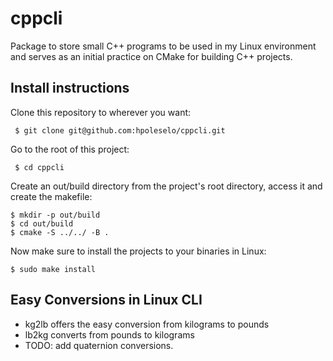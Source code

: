 # cppcli

Package to store small C++ programs to be used in my Linux environment and serves as an initial practice on CMake for building C++ projects.

## Install instructions

Clone this repository to wherever you want:

` $ git clone git@github.com:hpoleselo/cppcli.git`

Go to the root of this project:

` $ cd cppcli` 

Create an out/build directory from the project's root directory, access it and create the makefile:

```shell
$ mkdir -p out/build
$ cd out/build
$ cmake -S ../../ -B .
```

Now make sure to install the projects to your binaries in Linux:

`$ sudo make install`

## Easy Conversions in Linux CLI

- kg2lb offers the easy conversion from kilograms to pounds
- lb2kg converts from pounds to kilograms
- TODO: add quaternion conversions.
